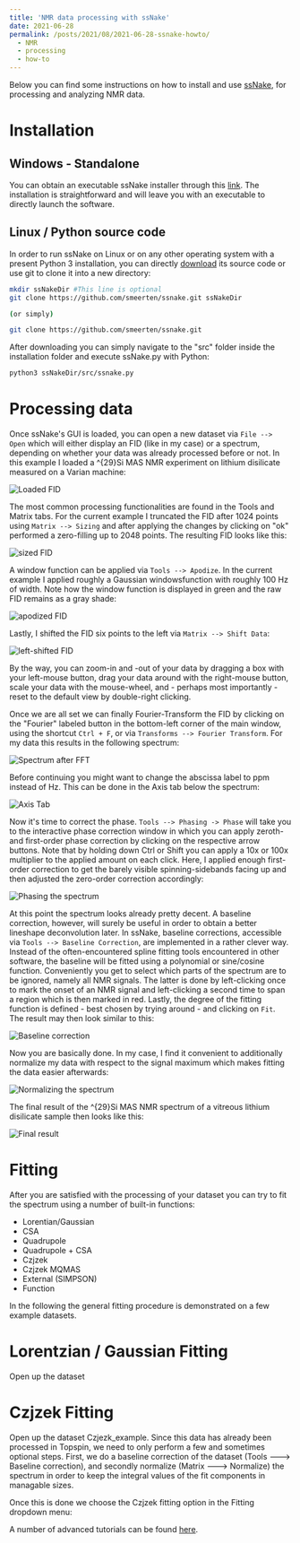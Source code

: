 ```yaml
---
title: 'NMR data processing with ssNake'
date: 2021-06-28
permalink: /posts/2021/08/2021-06-28-ssnake-howto/
  - NMR
  - processing
  - how-to
---
```


Below you can find some instructions on how to install and use [ssNake](https://www.ru.nl/science/magneticresonance/software/ssnake/), for processing and analyzing NMR data.

# Installation

## Windows - Standalone

You can obtain an executable ssNake installer through this [link](https://www.ru.nl/publish/pages/914099/ssnake_v1_3_installer_windows.zip). The installation is straightforward and will leave you with an executable to directly launch the software.

## Linux / Python source code

In order to run ssNake on Linux or on any other operating system with a present Python 3 installation, you can directly [download](https://github.com/smeerten/ssnake/archive/refs/heads/master.zip) its source code or use git to clone it into a new directory:

````bash
mkdir ssNakeDir #This line is optional
git clone https://github.com/smeerten/ssnake.git ssNakeDir

(or simply)

git clone https://github.com/smeerten/ssnake.git
````
After downloading you can simply navigate to the "src" folder inside the installation folder and execute ssNake.py with Python:

````Bash
python3 ssNakeDir/src/ssnake.py
````

# Processing data
Once ssNake's GUI is loaded, you can open a new dataset via `File --> Open` which will either display an FID (like in my case) or a spectrum, depending on whether your data was already processed before or not. In this example I loaded a ^{29}Si MAS NMR experiment on lithium disilicate measured on a Varian machine:

![Loaded FID](/images/ssNake-howto/FID_loaded.jpg "Raw FID after loading a Varian dataset.")

The most common processing functionalities are found in the Tools and Matrix tabs. For the current example I truncated the FID after 1024 points using `Matrix --> Sizing` and after applying the changes by clicking on "ok" performed a zero-filling up to 2048 points. The resulting FID looks like this:

![sized FID](/images/ssNake-howto/FID_sized.jpg "Zero-filling the FID.")

A window function can be applied via `Tools --> Apodize`. In the current example I applied roughly a Gaussian windowsfunction with roughly 100 Hz of width. Note how the window function is displayed in green and the raw FID remains as a gray shade:

![apodized FID](/images/ssNake-howto/FID_apodization.jpg "Applying a Gaussian windows function.")

Lastly, I shifted the FID six points to the left via `Matrix --> Shift Data`:

![left-shifted FID](/images/ssNake-howto/FID_leftshifted.jpg "Left-shifting the FID six points.")

By the way, you can zoom-in and -out of your data by dragging a box with your left-mouse button, drag your data around with the right-mouse button, scale your data with the mouse-wheel, and - perhaps most importantly - reset to the default view by double-right clicking.

Once we are all set we can finally Fourier-Transform the FID by clicking on the "Fourier" labeled button in the bottom-left corner of the main window, using the shortcut `Ctrl + F`, or via `Transforms --> Fourier Transform`. For my data this results in the following spectrum:

![Spectrum after FFT](/images/ssNake-howto/Spec_raw.jpg "Spectrum resulting from Fourier Transformation.")

Before continuing you might want to change the abscissa label to ppm instead of Hz. This can be done in the Axis tab below the spectrum:

![Axis Tab](/images/ssNake-howto/Spec_raw.jpg "The Axis Tab let's you choose the Units of the abscissa.")

Now it's time to correct the phase. `Tools --> Phasing -> Phase` will take you to the interactive phase correction window in which you can apply zeroth- and first-order phase correction by clicking on the respective arrow buttons. Note that by holding down Ctrl or Shift you can apply a 10x or 100x multiplier to the applied amount on each click. Here, I applied enough first-order correction to get the barely visible spinning-sidebands facing up and then adjusted the zero-order correction accordingly:

![Phasing the spectrum](/images/ssNake-howto/Spec_phase.jpg "Phasing the spectrum.")

At this point the spectrum looks already pretty decent. A baseline correction, however, will surely be useful in order to obtain a better lineshape deconvolution later. In ssNake, baseline corrections, accessible via `Tools --> Baseline Correction`, are implemented in a rather clever way. Instead of the often-encountered spline fitting tools encountered in other software, the baseline will be fitted using a polynomial or sine/cosine function. Conveniently you get to select which parts of the spectrum are to be ignored, namely all NMR signals. The latter is done by left-clicking once to mark the onset of an NMR signal and left-clicking a second time to span a region which is then marked in red. Lastly, the degree of the fitting function is defined - best chosen by trying around - and clicking on `Fit`. The result may then look similar to this:

![Baseline correction](/images/ssNake-howto/Spec_baselinecorr.jpg "Applying a sine/cosine baseline correction.")

Now you are basically done. In my case, I find it convenient to additionally normalize my data with respect to the signal maximum which makes fitting the data easier afterwards:

![Normalizing the spectrum](/images/ssNake-howto/Spec_normalized.jpg "Normalizing the data.")

The final result of the ^{29}Si MAS NMR spectrum of a vitreous lithium disilicate sample then looks like this:

![Final result](/images/ssNake-howto/Spec_final.jpg "Final spectrum.")

# Fitting 

After you are satisfied with the processing of your dataset you can try to fit the spectrum using a number of built-in functions:

 - Lorentian/Gaussian 
 - CSA
 - Quadrupole
 - Quadrupole + CSA
 - Czjzek
 - Czjzek MQMAS
 - External (SIMPSON)
 - Function

In the following the general fitting procedure is demonstrated on a few example datasets.

# Lorentzian / Gaussian Fitting

Open up the dataset

# Czjzek Fitting

Open up the dataset Czjezk_example. Since this data has already been processed in Topspin, we need to only perform a few and sometimes optional steps. First, we do a baseline correction of the dataset (Tools ---> Baseline correction), and secondly normalize (Matrix ---> Normalize) the spectrum in order to keep the integral values of the fit components in managable sizes.

Once this is done we choose the Czjzek fitting option in the Fitting dropdown menu:



A number of advanced tutorials can be found [here](https://github.com/smeerten/ssnake_tutorials).

